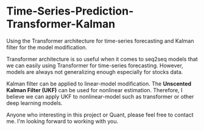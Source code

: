 # Time-Series-Prediction-Transformer-Kalman
Using the Transformer architecture for time-series forecasting and Kalman filter for the model modification.

Transformer architecture is so useful when it comes to seq2seq models that we can easily using Transformer for time-series forecasting. However, models are always not generalizing enough especially for stocks data. 

Kalman filter can be applied to linear-model modification. The **Unscented Kalman Filter (UKF)** can be used for nonlinear estimation. Therefore, I believe we can apply UKF to nonlinear-model such as transformer or other deep learning models. 

Anyone who interesting in this project or Quant, please feel free to contact me. I'm looking forward to working with you.
 

